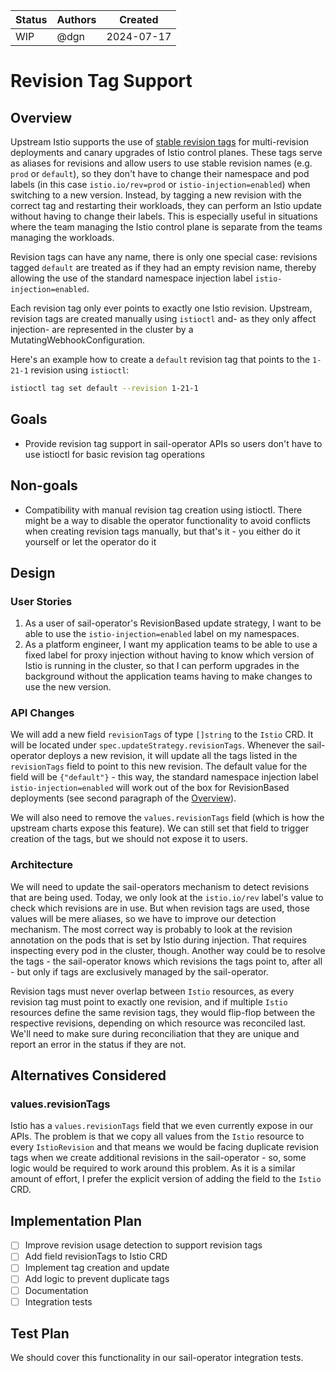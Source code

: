 |Status                                             | Authors      | Created    | 
|---------------------------------------------------|--------------|------------|
|WIP                                                | @dgn         | 2024-07-17 |

# Revision Tag Support

## Overview
Upstream Istio supports the use of [stable revision tags](https://istio.io/latest/blog/2021/revision-tags/) for multi-revision deployments and canary upgrades of Istio control planes. These tags serve as aliases for revisions and allow users to use stable revision names (e.g. `prod` or `default`), so they don't have to change their namespace and pod labels (in this case `istio.io/rev=prod` or `istio-injection=enabled`) when switching to a new version. Instead, by tagging a new revision with the correct tag and restarting their workloads, they can perform an Istio update without having to change their labels. This is especially useful in situations where the team managing the Istio control plane is separate from the teams managing the workloads.

Revision tags can have any name, there is only one special case: revisions tagged `default` are treated as if they had an empty revision name, thereby allowing the use of the standard namespace injection label `istio-injection=enabled`.

Each revision tag only ever points to exactly one Istio revision. Upstream, revision tags are created manually using `istioctl` and- as they only affect injection- are represented in the cluster by a MutatingWebhookConfiguration.

Here's an example how to create a `default` revision tag that points to the `1-21-1` revision using `istioctl`:

```bash
istioctl tag set default --revision 1-21-1
```

## Goals
* Provide revision tag support in sail-operator APIs so users don't have to use istioctl for basic revision tag operations

## Non-goals
* Compatibility with manual revision tag creation using istioctl. There might be a way to disable the operator functionality to avoid conflicts when creating revision tags manually, but that's it - you either do it yourself or let the operator do it

## Design

### User Stories
1. As a user of sail-operator's RevisionBased update strategy, I want to be able to use the `istio-injection=enabled` label on my namespaces.
1. As a platform engineer, I want my application teams to be able to use a fixed label for proxy injection without having to know which version of Istio is running in the cluster, so that I can perform upgrades in the background without the application teams having to make changes to use the new version.

### API Changes
We will add a new field `revisionTags` of type `[]string` to the `Istio` CRD. It will be located under `spec.updateStrategy.revisionTags`. Whenever the sail-operator deploys a new revision, it will update all the tags listed in the `revisionTags` field to point to this new revision. The default value for the field will be `{"default"}` - this way, the standard namespace injection label `istio-injection=enabled` will work out of the box for RevisionBased deployments (see second paragraph of the [Overview](#overview)).

We will also need to remove the `values.revisionTags` field (which is how the upstream charts expose this feature). We can still set that field to trigger creation of the tags, but we should not expose it to users.

### Architecture
We will need to update the sail-operators mechanism to detect revisions that are being used. Today, we only look at the `istio.io/rev` label's value to check which revisions are in use. But when revision tags are used, those values will be mere aliases, so we have to improve our detection mechanism. The most correct way is probably to look at the revision annotation on the pods that is set by Istio during injection. That requires inspecting every pod in the cluster, though. Another way could be to resolve the tags - the sail-operator knows which revisions the tags point to, after all - but only if tags are exclusively managed by the sail-operator.

Revision tags must never overlap between `Istio` resources, as every revision tag must point to exactly one revision, and if multiple `Istio` resources define the same revision tags, they would flip-flop between the respective revisions, depending on which resource was reconciled last. We'll need to make sure during reconciliation that they are unique and report an error in the status if they are not.

## Alternatives Considered
### values.revisionTags
Istio has a `values.revisionTags` field that we even currently expose in our APIs. The problem is that we copy all values from the `Istio` resource to every `IstioRevision` and that means we would be facing duplicate revision tags when we create additional revisions in the sail-operator - so, some logic would be required to work around this problem. As it is a similar amount of effort, I prefer the explicit version of adding the field to the `Istio` CRD.

## Implementation Plan
- [ ] Improve revision usage detection to support revision tags
- [ ] Add field revisionTags to Istio CRD
- [ ] Implement tag creation and update
- [ ] Add logic to prevent duplicate tags
- [ ] Documentation
- [ ] Integration tests

## Test Plan
We should cover this functionality in our sail-operator integration tests.
